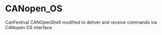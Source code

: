 CANopen_OS
==========

CanFestival CANOpenShell modified to deliver and receive commands via CANopen OS interface